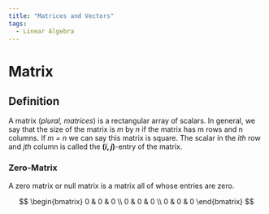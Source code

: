 ```yaml
---
title: "Matrices and Vectors"
tags:
  - Linear Algebra
---
```


# Matrix

## Definition
A matrix (_plural, matrices_) is a rectangular array of scalars. In general, we say that the size of the matrix is _m_ by _n_ if the matrix has m rows and n columns. If _m = n_ we can say this matrix is square. The scalar in the $i$_th_ row and $j$_th_ column is called the **$(i, j)$**-entry of the matrix.

### Zero-Matrix
A zero matrix or null matrix is a matrix all of whose entries are zero.

$$
\begin{bmatrix}
  0 & 0 & 0 \\
  0 & 0 & 0 \\
  0 & 0 & 0
\end{bmatrix}
$$
